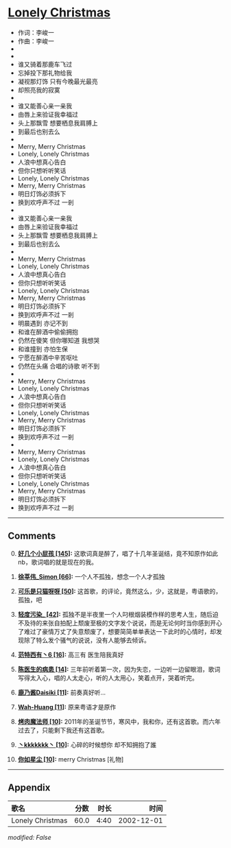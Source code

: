 # [Lonely Christmas](https://music.163.com/song?id=66938)

* 作词：李峻一
* 作曲：李峻一
*
*
* 谁又骑着那鹿车飞过
* 忘掉投下那礼物给我
* 凝视那灯饰 只有今晚最光最亮
* 却照亮我的寂寞
* 
* 谁又能善心亲一亲我
* 由唇上来验证我幸福过
* 头上那飘雪 想要栖息我肩膊上
* 到最后也别去么
* 
* Merry, Merry Christmas
* Lonely, Lonely Christmas
* 人浪中想真心告白
* 但你只想听听笑话
* Lonely, Lonely Christmas
* Merry, Merry Christmas
* 明日灯饰必须拆下
* 换到欢呼声不过 一剎
* 
* 谁又能善心亲一亲我
* 由唇上来验证我幸福过
* 头上那飘雪 想要栖息我肩膊上
* 到最后也别去么
* 
* Merry, Merry Christmas
* Lonely, Lonely Christmas
* 人浪中想真心告白
* 但你只想听听笑话
* Lonely, Lonely Christmas
* Merry, Merry Christmas
* 明日灯饰必须拆下
* 换到欢呼声不过 一剎
* 明晨遇到 亦记不到
* 和谁在醉酒中偷偷拥抱
* 仍然在傻笑 但你哪知道 我想哭
* 和谁撞到 亦怕生保
* 宁愿在醉酒中辛苦呕吐
* 仍然在头痛 合唱的诗歌 听不到
* 
* Merry, Merry Christmas
* Lonely, Lonely Christmas
* 人浪中想真心告白
* 但你只想听听笑话
* Lonely, Lonely Christmas
* Merry, Merry Christmas
* 明日灯饰必须拆下
* 换到欢呼声不过 一剎
* 
* Merry, Merry Christmas
* Lonely, Lonely Christmas
* 人浪中想真心告白
* 但你只想听听笑话
* Lonely, Lonely Christmas
* Merry, Merry Christmas
* 明日灯饰必须拆下
* 换到欢呼声不过 一剎


---

## Comments
0. **[好几个小屁孩 \[145\]](https://music.163.com/#/user/home?id=47735308):** 这歌词真是醉了，唱了十几年圣诞结，竟不知原作如此nb，歌词唱的就是现在的我。

1. **[徐莘伟_Simon \[66\]](https://music.163.com/#/user/home?id=77345250):** 一个人不孤独，想念一个人才孤独

2. **[可乐是只猫呀呀 \[50\]](https://music.163.com/#/user/home?id=297568259):** 这首歌，的评论，竟然这么，少，这就是，粤语歌的，孤独，吧

3. **[轻度污染_ \[42\]](https://music.163.com/#/user/home?id=404040939):** 孤独不是半夜里一个人叼根烟装模作样的思考人生，随后迫不及待的来张自拍配上颓废至极的文字发个说说，而是无论何时当你感到开心了难过了豪情万丈了失意颓废了，想要简简单单表达一下此时的心情时，却发现除了特么发个骚气的说说，没有人能够去倾诉。

4. **[范特西有丶6 \[16\]](https://music.163.com/#/user/home?id=330358419):** 高三有 医生陪我真好

5. **[陈医生的病患 \[14\]](https://music.163.com/#/user/home?id=339512222):** 三年前听着第一次，因为失恋，一边听一边留眼泪，歌词写得太入心，唱的人太走心，听的人太用心，笑着点开，哭着听完。

6. **[鹿乃酱Daisiki \[11\]](https://music.163.com/#/user/home?id=545550133):** 前奏真好听...

7. **[Wah-Huang \[11\]](https://music.163.com/#/user/home?id=78287756):** 原来粤语才是原作

8. **[烤肉魔法师 \[10\]](https://music.163.com/#/user/home?id=375600526):** 2011年的圣诞节节，寒风中，我和你，还有这首歌。而六年过去了，只能剩下我还有这首歌。

9. **[丶kkkkkkk丶 \[10\]](https://music.163.com/#/user/home?id=315594267):** 心碎的时候想你 却不知拥抱了誰

10. **[你如星尘 \[10\]](https://music.163.com/#/user/home?id=339820005):** merry Christmas [礼物]



---

## Appendix

|歌名|分数|时长|时间|
|:---|:---:|---:|---:|
|Lonely Christmas|60.0|4:40|2002-12-01

*modified: False*